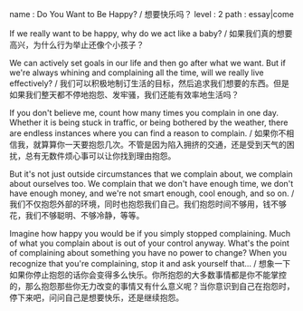 name : Do You Want to Be Happy? / 想要快乐吗？
level : 2
path : essay|come

If we really want to be happy, why do we act like a baby? / 如果我们真的想要高兴，为什么行为举止还像个小孩子？

We can actively set goals in our life and then go after what we want. But if we're always whining and complaining all the time, will we really live effectively? / 我们可以积极地制订生活的目标，然后追求我们想要的东西。但是如果我们整天都不停地抱怨、发牢骚，我们还能有效率地生活吗？

If you don't believe me, count how many times you complain in one day. Whether it is being stuck in traffic, or being bothered by the weather, there are endless instances where you can find a reason to complain. / 如果你不相信我，就算算你一天要抱怨几次。不管是因为陷入拥挤的交通，还是受到天气的困扰，总有无数件烦心事可以让你找到理由抱怨。

But it's not just outside circumstances that we complain about, we complain about ourselves too. We complain that we don't have enough time, we don't have enough money, and we're not smart enough, cool enough, and so on. / 我们不仅抱怨外部的环境，同时也抱怨我们自己。我们抱怨时间不够用，钱不够花，我们不够聪明、不够冷静，等等。

Imagine how happy you would be if you simply stopped complaining. Much of what you complain about is out of your control anyway. What's the point of complaining about something you have no power to change? When you recognize that you're complaining, stop it and ask yourself that... / 想象一下如果你停止抱怨的话你会变得多么快乐。你所抱怨的大多数事情都是你不能掌控的，那么抱怨那些你无力改变的事情又有什么意义呢？当你意识到自己在抱怨时，停下来吧，问问自己是想要快乐，还是继续抱怨。
